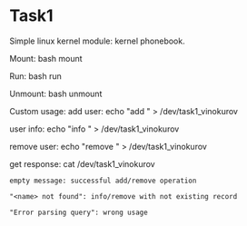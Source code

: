 # Task1

Simple linux kernel module: kernel phonebook.

Mount: bash mount

Run: bash run

Unmount: bash unmount

Custom usage:
  add user: echo "add <name> <number>" > /dev/task1_vinokurov
  
  user info: echo "info <name>" > /dev/task1_vinokurov
  
  remove user: echo "remove <name>" > /dev/task1_vinokurov
  
  get response: cat /dev/task1_vinokurov
    
    empty message: successful add/remove operation
    
    "<name> not found": info/remove with not existing record
    
    "Error parsing query": wrong usage
